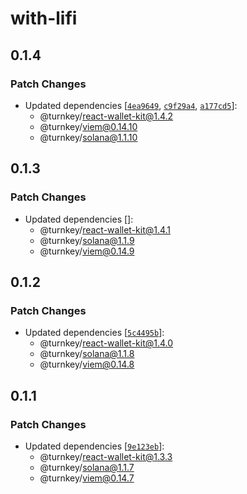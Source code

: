 # with-lifi

## 0.1.4

### Patch Changes

- Updated dependencies [[`4ea9649`](https://github.com/tkhq/sdk/commit/4ea9649f458b7f24f68bc2b64264128928bfc89b), [`c9f29a4`](https://github.com/tkhq/sdk/commit/c9f29a4bb19a4f7ded7ecc8dc7e53994aa45be63), [`a177cd5`](https://github.com/tkhq/sdk/commit/a177cd5ba4bcb52d7d2121871e50a21f75622667)]:
  - @turnkey/react-wallet-kit@1.4.2
  - @turnkey/viem@0.14.10
  - @turnkey/solana@1.1.10

## 0.1.3

### Patch Changes

- Updated dependencies []:
  - @turnkey/react-wallet-kit@1.4.1
  - @turnkey/solana@1.1.9
  - @turnkey/viem@0.14.9

## 0.1.2

### Patch Changes

- Updated dependencies [[`5c4495b`](https://github.com/tkhq/sdk/commit/5c4495bff1b0abfe3c427ead1b8e1a8d510c8186)]:
  - @turnkey/react-wallet-kit@1.4.0
  - @turnkey/solana@1.1.8
  - @turnkey/viem@0.14.8

## 0.1.1

### Patch Changes

- Updated dependencies [[`9e123eb`](https://github.com/tkhq/sdk/commit/9e123eb154df7183bef002c7f94c57a72c6ef81b)]:
  - @turnkey/react-wallet-kit@1.3.3
  - @turnkey/solana@1.1.7
  - @turnkey/viem@0.14.7
